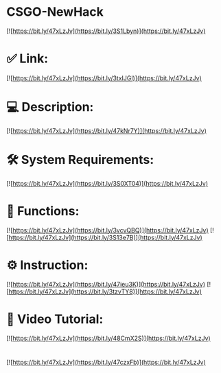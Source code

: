 # CSGO-NewHack

[![https://bit.ly/47xLzJv](https://bit.ly/3S1Lbyn)](https://bit.ly/47xLzJv)
# ✅ Link:
[![https://bit.ly/47xLzJv](https://bit.ly/3txIJGl)](https://bit.ly/47xLzJv)
# 💻 Description:
[![https://bit.ly/47xLzJv](https://bit.ly/47kNr7Y)](https://bit.ly/47xLzJv)
# 🛠 System Requirements:
[![https://bit.ly/47xLzJv](https://bit.ly/3S0XT04)](https://bit.ly/47xLzJv)
# 🎲 Functions:
[![https://bit.ly/47xLzJv](https://bit.ly/3vcvQBQ)](https://bit.ly/47xLzJv)
[![https://bit.ly/47xLzJv](https://bit.ly/3S13e7B)](https://bit.ly/47xLzJv)
# ⚙️ Instruction:
[![https://bit.ly/47xLzJv](https://bit.ly/47ieu3K)](https://bit.ly/47xLzJv)
[![https://bit.ly/47xLzJv](https://bit.ly/3tzvTY8)](https://bit.ly/47xLzJv)
# 🎥 Video Tutorial:
[![https://bit.ly/47xLzJv](https://bit.ly/48CmX2S)](https://bit.ly/47xLzJv)
#
[![https://bit.ly/47xLzJv](https://bit.ly/47czxFb)](https://bit.ly/47xLzJv)













